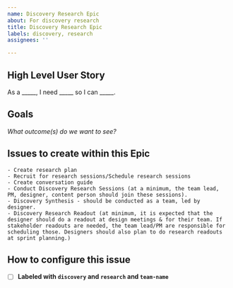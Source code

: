 ```yaml
---
name: Discovery Research Epic
about: For discovery research
title: Discovery Research Epic
labels: discovery, research
assignees: ''

---
```


## High Level User Story
As a _____, I need _____ so I can _____.

## Goals
_What outcome(s) do we want to see?_ 


## Issues to create within this Epic

```
- Create research plan
- Recruit for research sessions/Schedule research sessions
- Create conversation guide
- Conduct Discovery Research Sessions (at a minimum, the team lead, PM, designer, content person should join these sessions).
- Discovery Synthesis - should be conducted as a team, led by designer.
- Discovery Research Readout (at minimum, it is expected that the designer should do a readout at design meetings & for their team. If stakeholder readouts are needed, the team lead/PM are responsible for scheduling those. Designers should also plan to do research readouts at sprint planning.)
```

## How to configure this issue
- [ ] **Labeled with `discovery` and `research` and `team-name`**
